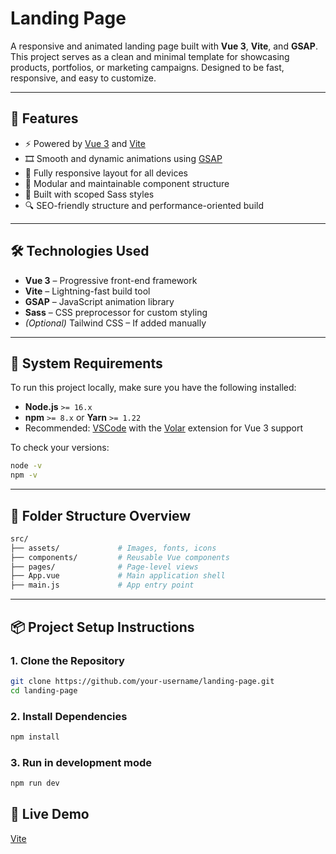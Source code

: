 # Landing Page

A responsive and animated landing page built with **Vue 3**, **Vite**, and **GSAP**. This project serves as a clean and minimal template for showcasing products, portfolios, or marketing campaigns. Designed to be fast, responsive, and easy to customize.

---

## 🚀 Features

- ⚡️ Powered by [Vue 3](https://vuejs.org/) and [Vite](https://vitejs.dev/)
- 🎞 Smooth and dynamic animations using [GSAP](https://greensock.com/gsap/)
- 📱 Fully responsive layout for all devices
- 🎨 Modular and maintainable component structure
- 🧩 Built with scoped Sass styles
- 🔍 SEO-friendly structure and performance-oriented build

---

## 🛠 Technologies Used

- **Vue 3** – Progressive front-end framework
- **Vite** – Lightning-fast build tool
- **GSAP** – JavaScript animation library
- **Sass** – CSS preprocessor for custom styling
- *(Optional)* Tailwind CSS – If added manually

---

## 🧰 System Requirements

To run this project locally, make sure you have the following installed:

- **Node.js** `>= 16.x`  
- **npm** `>= 8.x` or **Yarn** `>= 1.22`
- Recommended: [VSCode](https://code.visualstudio.com/) with the [Volar](https://marketplace.visualstudio.com/items?itemName=Vue.volar) extension for Vue 3 support

To check your versions:

```bash
node -v
npm -v
```

---

## 📁 Folder Structure Overview
```bash
src/
├── assets/             # Images, fonts, icons
├── components/         # Reusable Vue components
├── pages/              # Page-level views
├── App.vue             # Main application shell
├── main.js             # App entry point
```

---
## 📦 Project Setup Instructions

### 1. Clone the Repository

```bash
git clone https://github.com/your-username/landing-page.git
cd landing-page
```

### 2. Install Dependencies

```bash
npm install
```

### 3. Run in development mode

```bash
npm run dev
```

## 📸 Live Demo
[Vite](https://vitejs.dev/)

